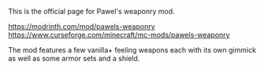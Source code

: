 This is the official page for Pawel's weaponry mod.

https://modrinth.com/mod/pawels-weaponry
https://www.curseforge.com/minecraft/mc-mods/pawels-weaponry

The mod features a few vanilla+ feeling weapons each with its own gimmick as well as some armor sets and a shield.

